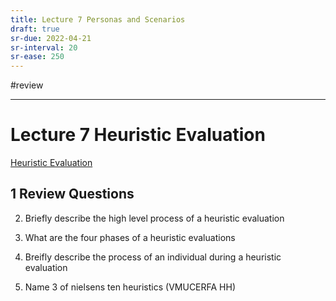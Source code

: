 ```yaml
---
title: Lecture 7 Personas and Scenarios
draft: true
sr-due: 2022-04-21
sr-interval: 20
sr-ease: 250
---
```


#review 

---
# Lecture 7 Heuristic Evaluation
[Heuristic Evaluation](out/notes/heuristic-evaluation.md)

## 1 Review Questions
2. Briefly describe the high level process of a heuristic evaluation

3. What are the four phases of a heuristic evaluations

4. Breifly describe the process of an individual during a heuristic evaluation

5. Name 3 of nielsens ten heuristics (VMUCERFA HH)


   

























